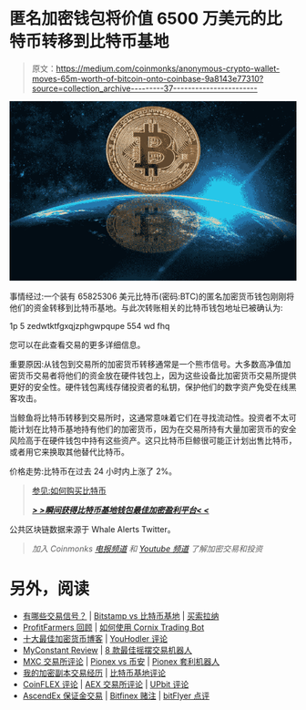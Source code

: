 # 匿名加密钱包将价值 6500 万美元的比特币转移到比特币基地

> 原文：<https://medium.com/coinmonks/anonymous-crypto-wallet-moves-65m-worth-of-bitcoin-onto-coinbase-9a8143e77310?source=collection_archive---------37----------------------->

![](img/195da50a6282394ed56aaf5711fa254f.png)

事情经过:一个装有 65825306 美元比特币(密码:BTC)的匿名加密货币钱包刚刚将他们的资金转移到比特币基地。与此次转账相关的比特币钱包地址已被确认为:

1p 5 zedwtktfgxqjzphgwpqupe 554 wd fhq

您可以在此查看交易的更多详细信息。

重要原因:从钱包到交易所的加密货币转移通常是一个熊市信号。大多数高净值加密货币交易者将他们的资金放在硬件钱包上，因为这些设备比加密货币交易所提供更好的安全性。硬件钱包离线存储投资者的私钥，保护他们的数字资产免受在线黑客攻击。

当鲸鱼将比特币转移到交易所时，这通常意味着它们在寻找流动性。投资者不太可能计划在比特币基地持有他们的加密货币，因为在交易所持有大量加密货币的安全风险高于在硬件钱包中持有这些资产。这只比特币巨鲸很可能正计划出售比特币，或者用它来换取其他替代比特币。

价格走势:比特币在过去 24 小时内上涨了 2%。

> [参见:如何购买比特币](/@meerintezarchanna110/how-to-buy-bitcoin-f092cf91a9cb)
> 
> [***> >瞬间获得比特币基地钱包最佳加密盈利平台< <***](https://www.coinbase.com/join/9npib9)

公共区块链数据来源于 Whale Alerts Twitter。

> *加入 Coinmonks* [*电报频道*](https://t.me/coincodecap) *和* [*Youtube 频道*](https://www.youtube.com/c/coinmonks/videos) *了解加密交易和投资*

# 另外，阅读

*   [有哪些交易信号？](https://coincodecap.com/trading-signal) | [Bitstamp vs 比特币基地](https://coincodecap.com/bitstamp-coinbase) | [买索拉纳](https://coincodecap.com/buy-solana)
*   [ProfitFarmers 回顾](https://coincodecap.com/profitfarmers-review) | [如何使用 Cornix Trading Bot](https://coincodecap.com/cornix-trading-bot)
*   [十大最佳加密货币博客](https://coincodecap.com/best-cryptocurrency-blogs) | [YouHodler 评论](https://coincodecap.com/youhodler-review)
*   [MyConstant Review](https://coincodecap.com/myconstant-review) | [8 款最佳摇摆交易机器人](https://coincodecap.com/best-swing-trading-bots)
*   [MXC 交易所评论](/coinmonks/mxc-exchange-review-3af0ec1cba8c) | [Pionex vs 币安](https://coincodecap.com/pionex-vs-binance) | [Pionex 套利机器人](https://coincodecap.com/pionex-arbitrage-bot)
*   [我的加密副本交易经历](/coinmonks/my-experience-with-crypto-copy-trading-d6feb2ce3ac5) | [比特币基地评论](/coinmonks/coinbase-review-6ef4e0f56064)
*   [CoinFLEX 评论](https://coincodecap.com/coinflex-review) | [AEX 交易所评论](https://coincodecap.com/aex-exchange-review) | [UPbit 评论](https://coincodecap.com/upbit-review)
*   [AscendEx 保证金交易](https://coincodecap.com/ascendex-margin-trading) | [Bitfinex 赌注](https://coincodecap.com/bitfinex-staking) | [bitFlyer 点评](https://coincodecap.com/bitflyer-review)